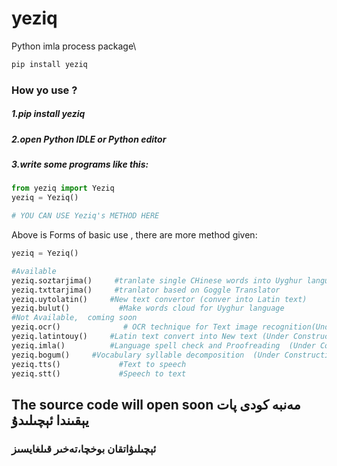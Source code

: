 # yeziq
Python imla process package\
```python
pip install yeziq
```
### How yo use ?

##### 1.pip install yeziq
##### 2.open Python IDLE or Python editor
##### 3.write some programs like this:
```python
from yeziq import Yeziq
yeziq = Yeziq()

# YOU CAN USE Yeziq's METHOD HERE

```
Above is Forms of basic use , there are more method given:
```python
yeziq = Yeziq()

#Available
yeziq.soztarjima()     #tranlate single CHinese words into Uyghur language
yeziq.txttarjima()     #tranlator based on Goggle Translator
yeziq.uytolatin()     #New text convertor (conver into Latin text)
yeziq.bulut()           #Make words cloud for Uyghur language
#Not Available,  coming soon
yeziq.ocr()              # OCR technique for Text image recognition(Under Construction and coming soonly, look at Github EasyOCR)
yeziq.latintouy()     #Latin text convert into New text (Under Construction)
yeziq.imla()          #Language spell check and Proofreading  (Under Construction , Help)
yeziq.bogum()     #Vocabulary syllable decomposition  (Under Construction , Help)
yeziq.tts()             #Text to speech
yeziq.stt()             #Speech to text
```
## The source code will open soon مەنبە كودى پات يېقىندا ئېچىلىدۇ

### ئېچىلىۋاتقان بوخچا،تەخىر قىلغايسىز

